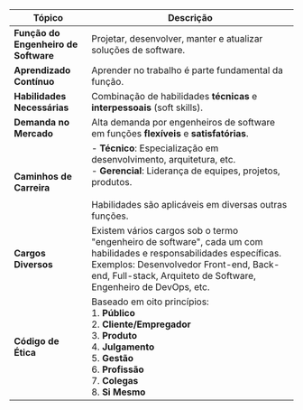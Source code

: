 | Tópico | Descrição |
|--------|-----------|
| **Função do Engenheiro de Software** | Projetar, desenvolver, manter e atualizar soluções de software. |
| **Aprendizado Contínuo** | Aprender no trabalho é parte fundamental da função. |
| **Habilidades Necessárias** | Combinação de habilidades **técnicas** e **interpessoais** (soft skills). |
| **Demanda no Mercado** | Alta demanda por engenheiros de software em funções **flexíveis** e **satisfatórias**. |
| **Caminhos de Carreira** | - **Técnico**: Especialização em desenvolvimento, arquitetura, etc.<br>- **Gerencial**: Liderança de equipes, projetos, produtos.<br><br>Habilidades são aplicáveis em diversas outras funções. |
| **Cargos Diversos** | Existem vários cargos sob o termo "engenheiro de software", cada um com habilidades e responsabilidades específicas. Exemplos: Desenvolvedor Front-end, Back-end, Full-stack, Arquiteto de Software, Engenheiro de DevOps, etc. |
| **Código de Ética** | Baseado em oito princípios:<br>1. **Público**<br>2. **Cliente/Empregador**<br>3. **Produto**<br>4. **Julgamento**<br>5. **Gestão**<br>6. **Profissão**<br>7. **Colegas**<br>8. **Si Mesmo** |